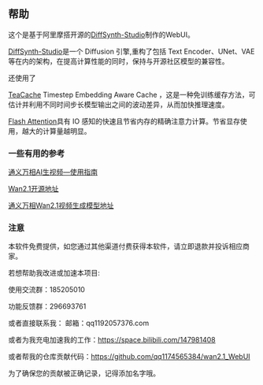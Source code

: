 ## 帮助
这个是基于阿里摩搭开源的[DiffSynth-Studio](https://github.com/modelscope/DiffSynth-Studio)制作的WebUI。

[DiffSynth-Studio](https://github.com/modelscope/DiffSynth-Studio)是一个 Diffusion 引擎,重构了包括 Text Encoder、UNet、VAE 等在内的架构，在提高计算性能的同时，保持与开源社区模型的兼容性。

还使用了

[TeaCache](https://github.com/ali-vilab/TeaCache) Timestep Embedding Aware Cache ，这是一种免训练缓存方法，可估计并利用不同时间步长模型输出之间的波动差异，从而加快推理速度。

[Flash Attention](https://github.com/Dao-AILab/flash-attention)具有 IO 感知的快速且节省内存的精确注意力计算。节省显存使用，越大的计算量越明显。


### 一些有用的参考


[通义万相AI生视频—使用指南](https://alidocs.dingtalk.com/i/nodes/jb9Y4gmKWrx9eo4dCql9LlbYJGXn6lpz?spm=5176.29623064.0.0.41ed1ece1a40s1&utm_scene=person_space)

[Wan2.1开源地址](https://github.com/Wan-Video/Wan2.1/tree/main)


[通义万相Wan2.1视频生成模型地址](https://modelscope.cn/collections/tongyiwanxiang-Wan21-shipinshengcheng-67ec9b23fd8d4f)

### 注意

本软件免费提供，如您通过其他渠道付费获得本软件，请立即退款并投诉相应商家。

若想帮助我改进或加速本项目:

使用交流群：185205010

功能反馈群：296693761

或者直接联系我：
邮箱：qq1192057376.com

或者为我充电加速我的工作：https://space.bilibili.com/147981408

或者帮我的仓库贡献代码：https://github.com/qq1174565384/wan2.1_WebUI

为了确保您的贡献被正确记录，记得添加名字哦。

